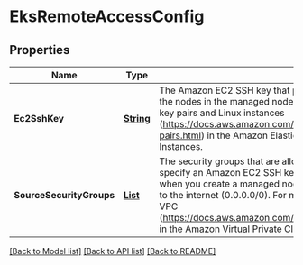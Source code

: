 # EksRemoteAccessConfig
## Properties

Name | Type | Description | Notes
------------ | ------------- | ------------- | -------------
**Ec2SshKey** | [**String**](string.md) | The Amazon EC2 SSH key that provides access for SSH communication with the nodes in the managed node group. For more information, see Amazon EC2 key pairs and Linux instances (https://docs.aws.amazon.com/AWSEC2/latest/UserGuide/ec2-key-pairs.html) in the Amazon Elastic Compute Cloud User Guide for Linux Instances. | [optional] [default to null]
**SourceSecurityGroups** | [**List**](string.md) | The security groups that are allowed SSH access (port 22) to the nodes. If you specify an Amazon EC2 SSH key but do not specify a source security group when you create a managed node group, then port 22 on the nodes is opened to the internet (0.0.0.0/0). For more information, see Security Groups for Your VPC (https://docs.aws.amazon.com/vpc/latest/userguide/VPC_SecurityGroups.html) in the Amazon Virtual Private Cloud User Guide. | [optional] [default to null]

[[Back to Model list]](../README.md#documentation-for-models) [[Back to API list]](../README.md#documentation-for-api-endpoints) [[Back to README]](../README.md)

